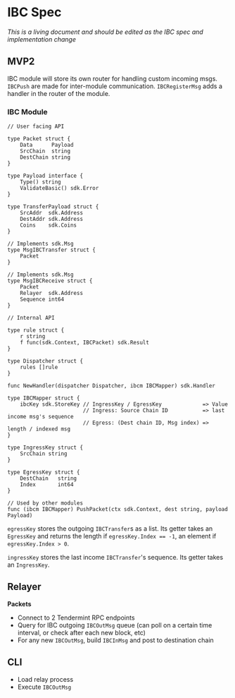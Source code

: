 # IBC Spec

*This is a living document and should be edited as the IBC spec and implementation change*

## MVP2

IBC module will store its own router for handling custom incoming msgs. `IBCPush` are made for inter-module communication. `IBCRegisterMsg` adds a handler in the router of the module.

### IBC Module

```golang
// User facing API

type Packet struct {
    Data      Payload
    SrcChain  string
    DestChain string
}

type Payload interface {
    Type() string
    ValidateBasic() sdk.Error
}

type TransferPayload struct {
    SrcAddr  sdk.Address
    DestAddr sdk.Address
    Coins    sdk.Coins
}

// Implements sdk.Msg
type MsgIBCTransfer struct {
    Packet
}

// Implements sdk.Msg
type MsgIBCReceive struct {
    Packet
    Relayer  sdk.Address
    Sequence int64
}

// Internal API

type rule struct {
    r string
    f func(sdk.Context, IBCPacket) sdk.Result
}

type Dispatcher struct {
    rules []rule
}

func NewHandler(dispatcher Dispatcher, ibcm IBCMapper) sdk.Handler

type IBCMapper struct {
    ibcKey sdk.StoreKey // IngressKey / EgressKey             => Value
                        // Ingress: Source Chain ID           => last income msg's sequence
                        // Egress: (Dest chain ID, Msg index) => length / indexed msg
}

type IngressKey struct {
    SrcChain string
}

type EgressKey struct {
    DestChain   string
    Index       int64
}

// Used by other modules
func (ibcm IBCMapper) PushPacket(ctx sdk.Context, dest string, payload Payload)
```

`egressKey` stores the outgoing `IBCTransfer`s as a list. Its getter takes an `EgressKey` and returns the length if `egressKey.Index == -1`, an element if `egressKey.Index > 0`.

`ingressKey` stores the last income `IBCTransfer`'s sequence. Its getter takes an `IngressKey`.

## Relayer

**Packets**
- Connect to 2 Tendermint RPC endpoints
- Query for IBC outgoing `IBCOutMsg` queue (can poll on a certain time interval, or check after each new block, etc)
- For any new `IBCOutMsg`, build `IBCInMsg` and post to destination chain

## CLI

- Load relay process
- Execute `IBCOutMsg`
